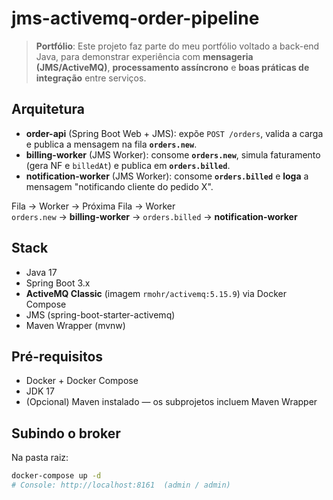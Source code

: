 # jms-activemq-order-pipeline

> **Portfólio**: Este projeto faz parte do meu portfólio voltado a back-end Java, para demonstrar experiência com **mensageria (JMS/ActiveMQ)**, **processamento assíncrono** e **boas práticas de integração** entre serviços.

## Arquitetura

- **order-api** (Spring Boot Web + JMS): expõe `POST /orders`, valida a carga e publica a mensagem na fila **`orders.new`**.
- **billing-worker** (JMS Worker): consome **`orders.new`**, simula faturamento (gera NF e `billedAt`) e publica em **`orders.billed`**.
- **notification-worker** (JMS Worker): consome **`orders.billed`** e **loga** a mensagem "notificando cliente do pedido X".

Fila → Worker → Próxima Fila → Worker  
`orders.new` → **billing-worker** → `orders.billed` → **notification-worker**

## Stack

- Java 17
- Spring Boot 3.x
- **ActiveMQ Classic** (imagem `rmohr/activemq:5.15.9`) via Docker Compose
- JMS (spring-boot-starter-activemq)
- Maven Wrapper (mvnw)

## Pré-requisitos

- Docker + Docker Compose
- JDK 17
- (Opcional) Maven instalado — os subprojetos incluem Maven Wrapper

## Subindo o broker

Na pasta raiz:

```bash
docker-compose up -d
# Console: http://localhost:8161  (admin / admin)
